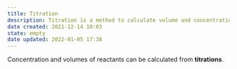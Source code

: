 ```yaml
---
title: Titration
description: Titration is a method to calculate volume and concentration.
date created: 2021-12-14 10:03
state: empty
date updated: 2022-01-05 17:38
---
```


Concentration and volumes of reactants can be calculated from **titrations**.
